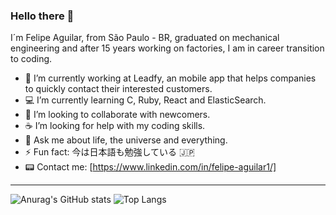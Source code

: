 ### Hello there 👋 
I´m Felipe Aguilar, from São Paulo - BR, graduated on mechanical engineering and after 15 years working on factories,  I am in career transition to coding.

- :tractor:  I’m currently working at Leadfy, an mobile app that helps companies to quickly contact their interested customers.
- :computer: I’m currently learning C, Ruby, React and ElasticSearch.
- :rocket:  I’m looking to collaborate with newcomers.
- :coffee:  I’m looking for help with my coding skills.
- 💬 Ask me about life, the universe and everything.
- ⚡ Fun fact: 今は日本語も勉強している :jp:
- :pager: Contact me: [https://www.linkedin.com/in/felipe-aguilar1/]

---

![Anurag's GitHub stats](https://github-readme-stats.vercel.app/api?username=lipemecprec&theme=gotham&show_icons=true&count_private=true&hide=contribs&card_width=470&line_height=24) ![Top Langs](https://github-readme-stats.vercel.app/api/top-langs/?username=lipemecprec&layout=compact&theme=gotham&card_width=445)
